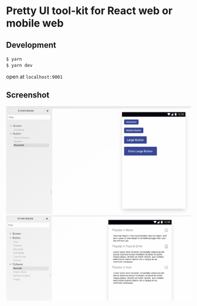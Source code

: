 # Pretty UI tool-kit for React web or mobile web

## Development

```bash
$ yarn
$ yarn dev
```

open at `localhost:9001`

## Screenshot

![alt text](./screenshot/ss_1.png "SS 1")
![alt text](./screenshot/ss_2.png "SS 2")

